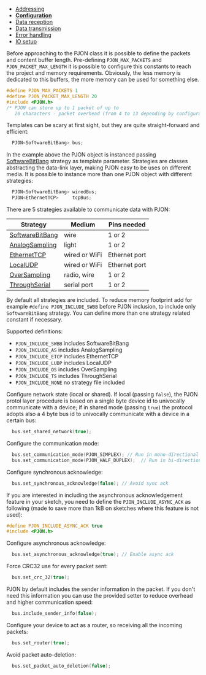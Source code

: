 - [Addressing](/documentation/addressing.md)
- **[Configuration](/documentation/configuration.md)**
- [Data reception](/documentation/data-reception.md)
- [Data transmission](/documentation/data-transmission.md)
- [Error handling](/documentation/error-handling.md)
- [IO setup](/documentation/io-setup.md)


Before approaching to the PJON class it is possible to define the packets and content buffer length.  Pre-defining `PJON_MAX_PACKETS` and `PJON_PACKET_MAX_LENGTH` it is possible to configure this constants to reach the project and memory requirements. Obviously, the less memory is dedicated to this buffers, the more memory can be used for something else.
```cpp  
#define PJON_MAX_PACKETS 1
#define PJON_PACKET_MAX_LENGTH 20
#include <PJON.h>
/* PJON can store up to 1 packet of up to
   20 characters - packet overhead (from 4 to 13 depending by configuration) */
```
Templates can be scary at first sight, but they are quite straight-forward and efficient:
```cpp  
  PJON<SoftwareBitBang> bus;
```
In the example above the PJON object is instanced passing [SoftwareBitBang](/wiki/SoftwareBitBang) strategy as template parameter. Strategies are classes abstracting the data-link layer, making PJON easy to be uses on different media. It is possible to instance more than one PJON object with different strategies:
```cpp  
  PJON<SoftwareBitBang> wiredBus;
  PJON<EthernetTCP>     tcpBus;
```
There are 5 strategies available to communicate data with PJON:

| Strategy      | Medium        | Pins needed   |
| ------------- | ------------- | ------------- |
| [SoftwareBitBang](/strategies/SoftwareBitBang)  | wire   | 1 or 2 |
| [AnalogSampling](/strategies/AnalogSampling)  | light  | 1 or 2  |
| [EthernetTCP](/strategies/EthernetTCP)  | wired or WiFi  | Ethernet port  |
| [LocalUDP](/strategies/LocalUDP)  | wired or WiFi  | Ethernet port  |
| [OverSampling](/strategies/OverSampling)  | radio, wire  | 1 or 2 |
| [ThroughSerial](/strategies/ThroughSerial)  | serial port  | 1 or 2 |

By default all strategies are included. To reduce memory footprint add for example `#define PJON_INCLUDE_SWBB` before PJON inclusion, to include only `SoftwareBitBang` strategy. You can define more than one strategy related constant if necessary.

Supported definitions:
- `PJON_INCLUDE_SWBB` includes SoftwareBitBang
- `PJON_INCLUDE_AS` includes AnalogSampling
- `PJON_INCLUDE_ETCP` includes EthernetTCP
- `PJON_INCLUDE_LUDP` includes LocalUDP
- `PJON_INCLUDE_OS` includes OverSampling
- `PJON_INCLUDE_TS` includes ThroughSerial
- `PJON_INCLUDE_NONE` no strategy file included

Configure network state (local or shared). If local (passing `false`), the PJON protol layer procedure is based on a single byte device id to univocally communicate with a device; if in shared mode (passing `true`) the protocol adopts also a 4 byte bus id to univocally communicate with a device in a certain bus:
```cpp  
  bus.set_shared_network(true);
```
Configure the communication mode:
```cpp  
  bus.set_communication_mode(PJON_SIMPLEX); // Run in mono-directional PJON_SIMPLEX mode
  bus.set_communication_mode(PJON_HALF_DUPLEX);  // Run in bi-directional PJON_HALF_DUPLEX mode
```
Configure synchronous acknowledge:
```cpp  
  bus.set_synchronous_acknowledge(false); // Avoid sync ack
```
If you are interested in including the asynchronous acknowledgement feature in your sketch, you need to define the `PJON_INCLUDE_ASYNC_ACK` as following (made to save more than 1kB on sketches where this feature is not used):
```cpp  
#define PJON_INCLUDE_ASYNC_ACK true
#include <PJON.h>
```
Configure asynchronous acknowledge:
```cpp  
  bus.set_asynchronous_acknowledge(true); // Enable async ack
```
Force CRC32 use for every packet sent:
```cpp  
  bus.set_crc_32(true);
```
PJON by default includes the sender information in the packet. If you don't need this information you can use the provided setter to reduce overhead and higher communication speed:
```cpp  
  bus.include_sender_info(false);
```
Configure your device to act as a router, so receiving all the incoming packets:
```cpp  
  bus.set_router(true);
```
Avoid packet auto-deletion:
```cpp  
  bus.set_packet_auto_deletion(false);
```

